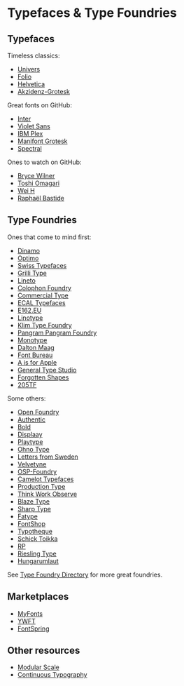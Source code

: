 # Typefaces & Type Foundries

## Typefaces

Timeless classics:
- [Univers](https://en.wikipedia.org/wiki/Univers)
- [Folio](https://en.wikipedia.org/wiki/Folio_(typeface))
- [Helvetica](https://en.wikipedia.org/wiki/Helvetica)
- [Akzidenz-Grotesk](https://en.wikipedia.org/wiki/Akzidenz-Grotesk)

Great fonts on GitHub:
- [Inter](https://github.com/rsms/inter)
- [Violet Sans](https://github.com/violetoffice/violet_sans)
- [IBM Plex](https://github.com/IBM/plex)
- [Manifont Grotesk](https://github.com/Interstices-/Manifont-Grotesk)
- [Spectral](https://github.com/productiontype/Spectral)

Ones to watch on GitHub:
- [Bryce Wilner](https://github.com/brycewilner)
- [Toshi Omagari](https://github.com/tosche)
- [Wei H](https://github.com/weiweihuanghuang)
- [Raphaël Bastide](https://github.com/raphaelbastide)

## Type Foundries

Ones that come to mind first: 
- [Dinamo](https://abcdinamo.com)
- [Optimo](https://optimo.ch)
- [Swiss Typefaces](https://www.swisstypefaces.com)
- [Grilli Type](https://www.grillitype.com)
- [Lineto](https://lineto.com)
- [Colophon Foundry](https://www.colophon-foundry.org)
- [Commercial Type](https://commercialtype.com)
- [ECAL Typefaces](https://ecal-typefaces.ch)
- [E162.EU](http://e162.eu)
- [Linotype](https://www.linotype.com)
- [Klim Type Foundry](https://klim.co.nz)
- [Pangram Pangram Foundry](https://pangrampangram.com)
- [Monotype](https://www.monotype.com)
- [Dalton Maag](https://www.daltonmaag.com/library)
- [Font Bureau](https://fontbureau.typenetwork.com)
- [A is for Apple](http://www.aisforapple.fr)
- [General Type Studio](https://www.generaltypestudio.com)
- [Forgotten Shapes](https://forgotten-shapes.com)
- [205TF](https://www.205.tf)

Some others: 
- [Open Foundry](https://open-foundry.com)
- [Authentic](https://authentic.website)
- [Bold](http://bold.studio)
- [Displaay](https://displaay.net)
- [Playtype](https://playtype.com)
- [Ohno Type](https://ohnotype.co)
- [Letters from Sweden](https://lettersfromsweden.se)
- [Velvetyne](https://velvetyne.fr)
- [OSP-Foundry](http://ospublish.constantvzw.org/foundry)
- [Camelot Typefaces](https://camelot-typefaces.com)
- [Production Type](https://www.productiontype.com)
- [Think Work Observe](https://t-wo.it)
- [Blaze Type](https://blazetype.eu)
- [Sharp Type](https://sharptype.co)
- [Fatype](https://www.fatype.com)
- [FontShop](https://www.fontshop.com)
- [Typotheque](https://www.typotheque.com/fonts)
- [Schick Toikka](https://www.schick-toikka.com)
- [RP](https://radimpesko.com)
- [Riesling Type](http://www.rieslingtype.com)
- [Hungarumlaut](https://hungarumlaut.com/typefaces.html)

See [Type Foundry Directory](https://typefoundry.directory) for more great foundries.

## Marketplaces

- [MyFonts](https://www.myfonts.com)
- [YWFT](https://www.youworkforthem.com)
- [FontSpring](https://www.fontspring.com)

## Other resources

- [Modular Scale](https://www.modularscale.com/?1&em&1.25)
- [Continuous Typography](https://maxkoehler.com/posts/continuous-typography)